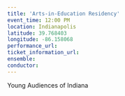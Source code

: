 ```yaml
---
title: 'Arts-in-Education Residency'
event_time: 12:00 PM
location: Indianapolis
latitude: 39.768403
longitude: -86.158068
performance_url:
ticket_information_url:
ensemble:
conductor:
---
```

<p>Young Audiences of Indiana</p>